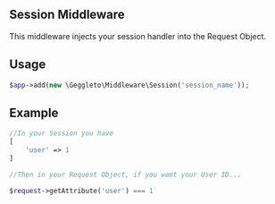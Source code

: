 ## Session Middleware

This middleware injects your session handler into the Request Object.

## Usage

```php
$app->add(new \Geggleto\Middleware\Session('session_name'));
```

## Example
```php
//In your Session you have
[
    'user' => 1
]

//Then in your Request Object, if you want your User ID...

$request->getAttribute('user') === 1

```
